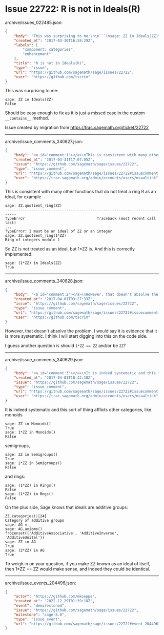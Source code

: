 # Issue 22722: R is not in Ideals(R)

archive/issues_022485.json:
```json
{
    "body": "This was surprising to me:\n\n```\nsage: ZZ in Ideals(ZZ)\nFalse\n```\nShould be easy enough to fix as it is just a missed case in the custom `__contains__` method.\n\nIssue created by migration from https://trac.sagemath.org/ticket/22722\n\n",
    "created_at": "2017-03-30T16:58:29Z",
    "labels": [
        "component: categories",
        "enhancement"
    ],
    "title": "R is not in Ideals(R)",
    "type": "issue",
    "url": "https://github.com/sagemath/sage/issues/22722",
    "user": "https://github.com/tscrim"
}
```
This was surprising to me:

```
sage: ZZ in Ideals(ZZ)
False
```
Should be easy enough to fix as it is just a missed case in the custom `__contains__` method.

Issue created by migration from https://trac.sagemath.org/ticket/22722





---

archive/issue_comments_340627.json:
```json
{
    "body": "<a id='comment:1'></a>\nThis is consistent with many other functions that do not treat a ring R as an ideal, for example\n\n```\nsage: ZZ.quotient_ring(ZZ)\n---------------------------------------------------------------------------\nTypeError                                 Traceback (most recent call last)\n...\nTypeError: I must be an ideal of ZZ or an integer\nsage: ZZ.quotient_ring(1*ZZ)\nRing of integers modulo 1\n```\n\nSo ZZ is not treated as an ideal, but 1*ZZ is.  And this is correctly implemented:\n\n```\nsage: (1*ZZ) in Ideals(ZZ)\nTrue\n```",
    "created_at": "2017-03-31T17:07:05Z",
    "issue": "https://github.com/sagemath/sage/issues/22722",
    "type": "issue_comment",
    "url": "https://github.com/sagemath/sage/issues/22722#issuecomment-340627",
    "user": "https://trac.sagemath.org/admin/accounts/users/msaaltink"
}
```

<a id='comment:1'></a>
This is consistent with many other functions that do not treat a ring R as an ideal, for example

```
sage: ZZ.quotient_ring(ZZ)
---------------------------------------------------------------------------
TypeError                                 Traceback (most recent call last)
...
TypeError: I must be an ideal of ZZ or an integer
sage: ZZ.quotient_ring(1*ZZ)
Ring of integers modulo 1
```

So ZZ is not treated as an ideal, but 1*ZZ is.  And this is correctly implemented:

```
sage: (1*ZZ) in Ideals(ZZ)
True
```



---

archive/issue_comments_340628.json:
```json
{
    "body": "<a id='comment:2'></a>\nHowever, that doesn't absolve the problem. I would say it is evidence that it is more systematic. I think I will start digging into this on the code side.\n\nI guess another question is should `1*ZZ == ZZ` and/or be `ZZ`?",
    "created_at": "2017-04-01T03:27:33Z",
    "issue": "https://github.com/sagemath/sage/issues/22722",
    "type": "issue_comment",
    "url": "https://github.com/sagemath/sage/issues/22722#issuecomment-340628",
    "user": "https://github.com/tscrim"
}
```

<a id='comment:2'></a>
However, that doesn't absolve the problem. I would say it is evidence that it is more systematic. I think I will start digging into this on the code side.

I guess another question is should `1*ZZ == ZZ` and/or be `ZZ`?



---

archive/issue_comments_340629.json:
```json
{
    "body": "<a id='comment:3'></a>\nIt is indeed systematic and this sort of thing afflicts other categories, like monoids\n\n```\nsage: ZZ in Monoids()\nTrue\nsage: 1*ZZ in Monoids()\nFalse\n```\nsemigroups,\n\n```\nsage: ZZ in Semigroups()\nTrue\nsage: 2*ZZ in Semigroups()\nFalse\n```\nand rings:\n\n```\nsage: (1*ZZ) in Rings()\nFalse\nsage: (1*ZZ) in Rngs()\nFalse\n```\n\nOn the plus side, Sage knows that ideals are additive groups:\n\n```\nZZ.categories()[24]\nCategory of additive groups\nsage: AG = _\nsage: AG.axioms()\nfrozenset({'AdditiveAssociative', 'AdditiveInverse', 'AdditiveUnital'})\nsage: ZZ in AG\nTrue\nsage: (2*ZZ) in AG\nTrue\n```\n\nTo weigh in on your question, if you make ZZ known as an ideal of itself, then 1*ZZ == ZZ would make sense, and indeed they could be identical.",
    "created_at": "2017-04-01T18:42:18Z",
    "issue": "https://github.com/sagemath/sage/issues/22722",
    "type": "issue_comment",
    "url": "https://github.com/sagemath/sage/issues/22722#issuecomment-340629",
    "user": "https://trac.sagemath.org/admin/accounts/users/msaaltink"
}
```

<a id='comment:3'></a>
It is indeed systematic and this sort of thing afflicts other categories, like monoids

```
sage: ZZ in Monoids()
True
sage: 1*ZZ in Monoids()
False
```
semigroups,

```
sage: ZZ in Semigroups()
True
sage: 2*ZZ in Semigroups()
False
```
and rings:

```
sage: (1*ZZ) in Rings()
False
sage: (1*ZZ) in Rngs()
False
```

On the plus side, Sage knows that ideals are additive groups:

```
ZZ.categories()[24]
Category of additive groups
sage: AG = _
sage: AG.axioms()
frozenset({'AdditiveAssociative', 'AdditiveInverse', 'AdditiveUnital'})
sage: ZZ in AG
True
sage: (2*ZZ) in AG
True
```

To weigh in on your question, if you make ZZ known as an ideal of itself, then 1*ZZ == ZZ would make sense, and indeed they could be identical.



---

archive/issue_events_204496.json:
```json
{
    "actor": "https://github.com/mkoeppe",
    "created_at": "2022-12-29T01:39:18Z",
    "event": "demilestoned",
    "issue": "https://github.com/sagemath/sage/issues/22722",
    "milestone": "sage-8.0",
    "type": "issue_event",
    "url": "https://github.com/sagemath/sage/issues/22722#event-204496"
}
```
